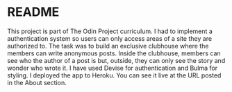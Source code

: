 # README

This project is part of The Odin Project curriculum. I had to implement a authentication system so users can only access areas of a site they are authorized to.
The task was to build an exclusive clubhouse where the members can write anonymous posts. Inside the clubhouse, members can see who the author of a post is but, outside, they can only see the story and wonder who wrote it.
I have used Devise for authentication and Bulma for styling. I deployed the app to Heroku.
You can see it live at the URL posted in the About section.
